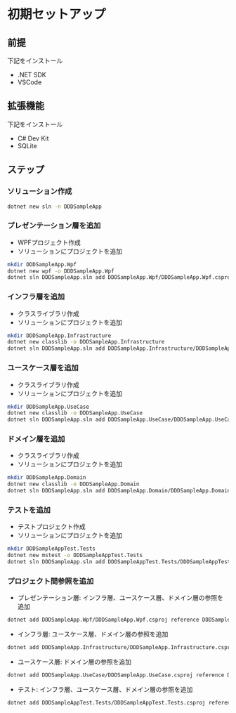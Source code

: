 # 初期セットアップ

## 前提

下記をインストール

- .NET SDK
- VSCode

## 拡張機能

下記をインストール

- C# Dev Kit
- SQLite

## ステップ

### ソリューション作成

```sh
dotnet new sln -n DDDSampleApp
```

### プレゼンテーション層を追加

- WPFプロジェクト作成
- ソリューションにプロジェクトを追加

```sh
mkdir DDDSampleApp.Wpf
dotnet new wpf -o DDDSampleApp.Wpf
dotnet sln DDDSampleApp.sln add DDDSampleApp.Wpf/DDDSampleApp.Wpf.csproj
```

### インフラ層を追加

- クラスライブラリ作成
- ソリューションにプロジェクトを追加

```sh
mkdir DDDSampleApp.Infrastructure
dotnet new classlib -o DDDSampleApp.Infrastructure
dotnet sln DDDSampleApp.sln add DDDSampleApp.Infrastructure/DDDSampleApp.Infrastructure.csproj
```

### ユースケース層を追加

- クラスライブラリ作成
- ソリューションにプロジェクトを追加

```sh
mkdir DDDSampleApp.UseCase
dotnet new classlib -o DDDSampleApp.UseCase
dotnet sln DDDSampleApp.sln add DDDSampleApp.UseCase/DDDSampleApp.UseCase.csproj
```

### ドメイン層を追加

- クラスライブラリ作成
- ソリューションにプロジェクトを追加

```sh
mkdir DDDSampleApp.Domain
dotnet new classlib -o DDDSampleApp.Domain
dotnet sln DDDSampleApp.sln add DDDSampleApp.Domain/DDDSampleApp.Domain.csproj
```

### テストを追加

- テストプロジェクト作成
- ソリューションにプロジェクトを追加

```sh
mkdir DDDSampleAppTest.Tests
dotnet new mstest -o DDDSampleAppTest.Tests
dotnet sln DDDSampleApp.sln add DDDSampleAppTest.Tests/DDDSampleAppTest.Tests.csproj
```

### プロジェクト間参照を追加

- プレゼンテーション層: インフラ層、ユースケース層、ドメイン層の参照を追加

```sh
dotnet add DDDSampleApp.Wpf/DDDSampleApp.Wpf.csproj reference DDDSampleApp.Infrastructure/DDDSampleApp.Infrastructure.csproj DDDSampleApp.UseCase/DDDSampleApp.UseCase.csproj DDDSampleApp.Domain/DDDSampleApp.Domain.csproj
```

- インフラ層: ユースケース層、ドメイン層の参照を追加

```sh
dotnet add DDDSampleApp.Infrastructure/DDDSampleApp.Infrastructure.csproj reference DDDSampleApp.UseCase/DDDSampleApp.UseCase.csproj DDDSampleApp.Domain/DDDSampleApp.Domain.csproj
```

- ユースケース層: ドメイン層の参照を追加

```sh
dotnet add DDDSampleApp.UseCase/DDDSampleApp.UseCase.csproj reference DDDSampleApp.Domain/DDDSampleApp.Domain.csproj
```

- テスト: インフラ層、ユースケース層、ドメイン層の参照を追加

```sh
dotnet add DDDSampleAppTest.Tests/DDDSampleAppTest.Tests.csproj reference DDDSampleApp.Infrastructure/DDDSampleApp.Infrastructure.csproj DDDSampleApp.UseCase/DDDSampleApp.UseCase.csproj DDDSampleApp.Domain/DDDSampleApp.Domain.csproj
```
